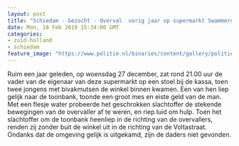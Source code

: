 ```yaml
---
layout: post
title: "Schiedam - Gezocht - Overval  vorig jaar op supermarkt Swammerdamsingel Schiedam"
date: Mon, 18 Feb 2019 15:34:00 GMT
categories: 
- zuid-holland 
- schiedam 
feature_image: "https://www.politie.nl/binaries/content/gallery/politie/gezocht/verdachten/2019/februari/07-rt/swammerdamsingel-1.jpg"
---
```


Ruim een jaar geleden, op woensdag 27 december, zat rond 21.00 uur de vader van de eigenaar van deze supermarkt op een stoel bij de kassa, toen twee jongens met bivakmutsen de winkel binnen kwamen. Een van hen liep gelijk naar de toonbank, toonde een groot mes en eiste geld van de man. Met een flesje water probeerde het geschrokken slachtoffer de stekende bewegingen van de overvaller af te weren, en riep luid om hulp. Toen het slachtoffer om de toonbank heenliep in de richting van de overvallers, renden zij zonder buit de winkel uit in de richting van de Voltastraat. Ondanks dat de omgeving gelijk is uitgekamd, zijn de daders niet gevonden.
